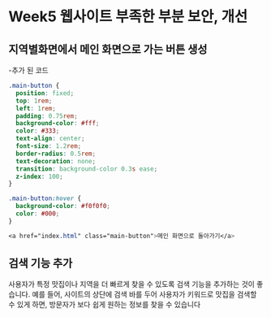 # Week5 웹사이트 부족한 부분 보안, 개선

## 지역별화면에서 메인 화면으로 가는 버튼 생성
-추가 된 코드

```css
.main-button {
  position: fixed;
  top: 1rem;
  left: 1rem;
  padding: 0.75rem;
  background-color: #fff;
  color: #333;
  text-align: center;
  font-size: 1.2rem;
  border-radius: 0.5rem;
  text-decoration: none;
  transition: background-color 0.3s ease;
  z-index: 100;
}

.main-button:hover {
  background-color: #f0f0f0;
  color: #000;
}

<a href="index.html" class="main-button">메인 화면으로 돌아가기</a>

```

## 검색 기능 추가
사용자가 특정 맛집이나 지역을 더 빠르게 찾을 수 있도록 검색 기능을 추가하는 것이 좋습니다. 예를 들어, 사이트의 상단에 검색 바를 두어 사용자가 키워드로 맛집을 검색할 수 있게 하면, 방문자가 보다 쉽게 원하는 정보를 찾을 수 있습니다 
